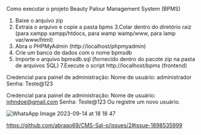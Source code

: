 
Como executar o projeto Beauty Palour Management System (BPMS)
1. Baixe o arquivo zip
2. Extraia o arquivo e copie a pasta bpms
3.Colar dentro do diretório raiz (para xampp xampp/htdocs, para wamp wamp/www, para lamp var/www/html)
4. Abra o PHPMyAdmin (http://localhost/phpmyadmin)
5. Crie um banco de dados com o nome bpmsdb
6. Importe o arquivo bpmsdb.sql (fornecido dentro do pacote zip na pasta de arquivos SQL)
7.Execute o script http://localhost/bpms (frontend)

Credencial para painel de administração:
Nome de usuário: administrador
Senha: Teste@123

Credencial para painel de administração:
Nome de usuário: johndoe@gmail.com
Senha: Teste@123
Ou registre um novo usuário.

![WhatsApp Image 2023-09-14 at 18 18 47](https://github.com/abraao69/CMS-Sal-o/assets/103331086/deef1204-026f-4f23-8ee0-b0fbac0008b8)

https://github.com/abraao69/CMS-Sal-o/issues/2#issue-1898535999
